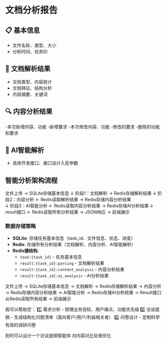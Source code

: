 # 文档分析报告
## 📋 基本信息
- 文件名称、类型、大小
- 分析时间、任务ID
## 📄 文档解析结果
- 文档类型、内容统计
- 文档特征、结构分析
- 内容摘要、关键词
## 🔍 内容分析结果
-本次新增内容、功能
-新增要求
-本次修改内容、功能
-修改的要求
-删除的功能和要求
## 🤖 AI智能解析
- 具体开发接口、接口设计入反参数

## 智能分析架构流程
文件上传 → SQLite存储基本信息
    ↓
阶段1：文档解析 → Redis存储解析结果
    ↓
阶段2：内容分析 ← Redis读取解析结果 → Redis存储内容分析结果  
    ↓
阶段3：AI智能分析 ← Redis读取内容分析结果 → Redis存储AI分析结果
    ↓
result接口 ← Redis读取所有分析结果 → JSON响应 → 前端展示

### 数据存储策略
- **SQLite**: 存储任务基本信息（task_id、文件信息、状态、进度）
- **Redis**: 存储所有分析结果（文档解析、内容分析、AI智能解析）
- **Redis键结构**:
  - `task:{task_id}` - 任务基本信息
  - `result:{task_id}:parsing` - 文档解析结果
  - `result:{task_id}:content_analysis` - 内容分析结果
  - `result:{task_id}:ai_analysis` - AI分析结果

文件上传 → SQLite存储基本信息 → 文档解析 → Redis存储解析结果 → 内容分析 → Redis存储内容分析结果 → AI智能分析 → Redis存储AI分析结果 → Result接口从Redis读取所有结果 → 前端展示





我可以帮助您：
1️⃣ 需求分析 - 梳理业务目标、用户痛点、功能优先级 
2️⃣ 访谈提纲 - 生成结构化问题清单（面向客户/用户/利益相关者）
3️⃣ 问卷设计 - 定制科学有效的调研问卷

到时可以设计一个访谈提纲智能体 对内容对比处做优化